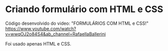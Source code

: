 # Criando formulário com HTML e CSS
 
Código desenvolvido do video:
"FORMULÁRIOS COM HTML e CSS!" https://www.youtube.com/watch?v=wwqOJ2o84S4&ab_channel=RafaellaBallerini

Foi usado apenas HTML  e CSS.